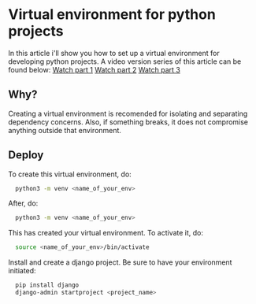 
# Virtual environment for python projects

In this article i'll show you how to set up a 
virtual environment for developing python projects.
A video version series of this article can be found below: 
[Watch part 1](https://youtu.be/glmVJBAf5qA)
[Watch part 2](https://youtu.be/Ellaf5PoR9g)
[Watch part 3](https://youtu.be/HpFVx6QqQRA)

## Why?

Creating a virtual environment is recomended for isolating and separating dependency concerns. Also, if something breaks, it does not compromise anything outside that environment. 

## Deploy

To create this virtual environment, do:

```bash
  python3 -m venv <name_of_your_env>
```
After, do:
```bash
  python3 -m venv <name_of_your_env>
```

This has created your virtual environment.
To activate it, do:

```bash
  source <name_of_your_env>/bin/activate
```

Install and create a django project. Be sure to have your environment initiated:

```bash
  pip install django
  django-admin startproject <project_name>
```


